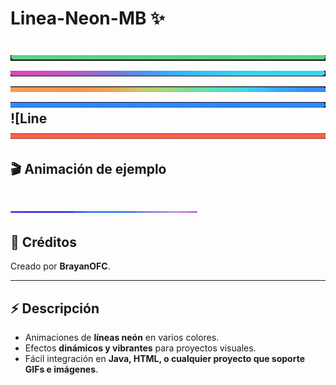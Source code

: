 #  Linea-Neon-MB ✨

![line](https://github.com/BrayanOFC/Lines-Neon-MB/raw/main/assets/Logo-verde.jpg)
![line](https://github.com/BrayanOFC/Lines-Neon-MB/raw/main/assets/Logo-neon.jpg) 
![line](https://github.com/BrayanOFC/Lines-Neon-MB/raw/main/assets/Logo-arcoiris.jpg)  
![Line Azul](https://github.com/BrayanOFC/Lines-Neon-MB/raw/main/assets/logo-azul.jpg)  
![Line ![line](https://github.com/BrayanOFC/Lines-Neon-MB/raw/main/assets/Logo-rojo.jpg)
---

## 🎬 Animación de ejemplo

![line](https://github.com/BrayanOFC/Lines-Neon-MB/raw/main/assets/logo-neon.gif)
---

## 👑 Créditos

Creado por **BrayanOFC**.

---

## ⚡ Descripción

- Animaciones de **líneas neón** en varios colores.  
- Efectos **dinámicos y vibrantes** para proyectos visuales.  
- Fácil integración en **Java, HTML, o cualquier proyecto que soporte GIFs e imágenes**.